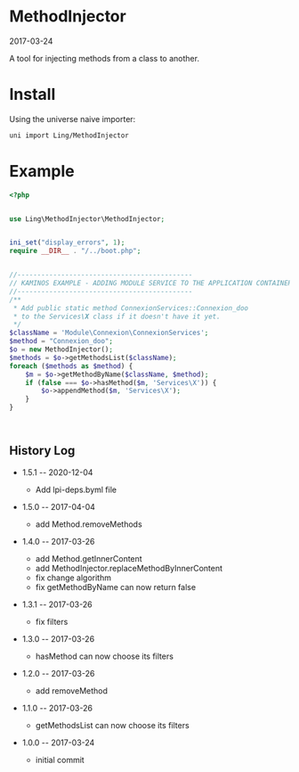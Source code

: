MethodInjector
==================
2017-03-24


A tool for injecting methods from a class to another.






Install
===========
Using the universe naive importer:

```bash
uni import Ling/MethodInjector
```




Example
==========
```php
<?php


use Ling\MethodInjector\MethodInjector;


ini_set("display_errors", 1);
require __DIR__ . "/../boot.php";


//--------------------------------------------
// KAMINOS EXAMPLE - ADDING MODULE SERVICE TO THE APPLICATION CONTAINER
//--------------------------------------------
/**
 * Add public static method ConnexionServices::Connexion_doo
 * to the Services\X class if it doesn't have it yet.
 */
$className = 'Module\Connexion\ConnexionServices';
$method = "Connexion_doo";
$o = new MethodInjector();
$methods = $o->getMethodsList($className);
foreach ($methods as $method) {
    $m = $o->getMethodByName($className, $method);
    if (false === $o->hasMethod($m, 'Services\X')) {
        $o->appendMethod($m, 'Services\X');
    }
}




```





History Log
------------------

- 1.5.1 -- 2020-12-04

    - Add lpi-deps.byml file

- 1.5.0 -- 2017-04-04

    - add Method.removeMethods
    
- 1.4.0 -- 2017-03-26

    - add Method.getInnerContent
    - add MethodInjector.replaceMethodByInnerContent
    - fix change algorithm
    - fix getMethodByName can now return false
    
- 1.3.1 -- 2017-03-26

    - fix filters

- 1.3.0 -- 2017-03-26

    - hasMethod can now choose its filters
    
- 1.2.0 -- 2017-03-26

    - add removeMethod
    
- 1.1.0 -- 2017-03-26

    - getMethodsList can now choose its filters
    
- 1.0.0 -- 2017-03-24

    - initial commit
    